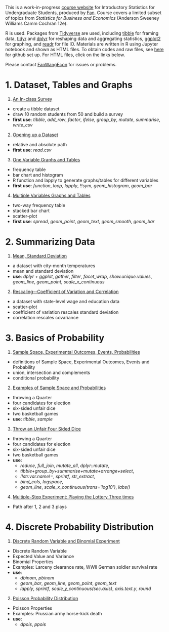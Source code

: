 
This is a work-in-progress [course website](https://fanwangecon.github.io/Stat4Econ/) for Introductory Statistics for Undergraduate Students, produced by [Fan](https://fanwangecon.github.io/). Course covers a limited subset of topics from *Statistics for Business and Economics* (Anderson Sweeney Williams Camm Cochran 12e).

R is used. Packages from [Tidyverse](https://www.tidyverse.org/) are used, including [tibble](https://tibble.tidyverse.org/) for framing data, [tidyr](https://dplyr.tidyverse.org/) and [dplyr](https://dplyr.tidyverse.org/) for reshaping data and aggregating statistics, [ggplot2](https://ggplot2.tidyverse.org/) for graphing, and [readr](https://readr.tidyverse.org/) for file IO. Materials are written in R using Jupyter notebook and shown as HTML files. To obtain codes and raw files, see [here](docs/gitsetup.md) for github set up. For HTML files, click on the links below.

Please contact [FanWangEcon](https://fanwangecon.github.io/) for issues or problems.

# 1. Dataset, Tables and Graphs

1. [An In-class Survey](survey/classsurvey.html)
  + create a tibble dataset
  + draw 10 random students from 50 and build a survey
  + **first use**: *tibble*, *add_row*, *factor*, *ifelse*, *group_by*, *mutate*, *summarise*, *write_csv*
2. [Opening up a Dataset](descriptive/DataBasketball.html)
  + relative and absolute path  
  + **first use**: *read.csv*
3. [One Variable Graphs and Tables](descriptive/OneVariable.html)
  + frequency table
  + bar chart and histogram
  + R function and lapply to generate graphs/tables for different variables
  + **first use**: *function*, *loop*, *lapply*, *!!sym*, *geom_histogram*, *geom_bar*
4. [Multiple Variables Graphs and Tables](descriptive/MultipleVariables.html)
  + two-way frequency table
  + stacked bar chart
  + scatter-plot
  + **first use**: *spread*, *geom_point*, *geom_text*, *geom_smooth*, *geom_bar*

# 2. Summarizing Data

1. [Mean, Standard Deviation](summarystats/meansdhist.html)
  + a dataset with city-month temperatures
  + mean and standard deviation
  + **use**: *dplyr + ggplot*, *gather*, *filter*, *facet_wrap*, *show.unique.values*, *geom_line*, *geom_point*, *scale_x_continuous*
2. [Rescaling--Coefficient of Variation and Correlation](summarystats/toolboxone.html)
  + a dataset with state-level wage and education data
  + scatter-plot
  + coefficient of variation rescales standard deviation
  + correlation rescales covariance

# 3. Basics of Probability

1. [Sample Space, Experimental Outcomes, Events, Probabilities](Probability/samplespace.html)
  + definitions of Sample Space, Experimental Outcomes, Events and Probability
  + union, intersection and complements
  + conditional probability  
2. [Examples of Sample Space and Probabilities](Probability/samplespaceexa.html)
  + throwing a Quarter
  + four candidates for election
  + six-sided unfair dice
  + two basketball games
  + **use**: *tibble*, *sample*
3. [Throw an Unfair Four Sided Dice](Probability/samplespacedice.html)
  + throwing a Quarter
  + four candidates for election
  + six-sided unfair dice
  + two basketball games
  + **use**:
    - *reduce*, *full_join*, *mutate_all*, *dplyr::mutate*,
    - *tibble+group_by+summarise+mutate+arrange+select*,
    - *!!str.var.name!=*, *sprintf*, *str_extract*,
    - *bind_cols*, *logspace*,
    - *geom_line*, *scale_x_continuous(trans='log10')*, *labs()*
4. [Multiple-Step Experiment: Playing the Lottery Three times](Probability/lottery.html)
  + Path after 1, 2 and 3 plays

# 4. Discrete Probability Distribution

1. [Discrete Random Variable and Binomial Experiment](Probability/binomial.html)
  + Discrete Random Variable
  + Expected Value and Variance
  + Binomial Properties
  + Examples: Larceny clearance rate, WWII German soldier survival rate
  + **use**:
    - *dbinom*, *pbinom*
    - *geom_bar*, *geom_line*, *geom_point*, *geom_text*
    - *lapply*, *sprintf*, *scale_y_continuous(sec.axis)*, *axis.text.y*, *round*
2. [Poisson Probability Distribution](Probability/poisson.html)
  + Poisson Properties
  + Examples: Prussian army horse-kick death
  + **use**:
    - *dpois*, *ppois*
